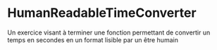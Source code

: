 # HumanReadableTimeConverter
Un exercice visant à terminer une fonction permettant de convertir un temps en secondes en un format lisible par un être humain
